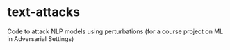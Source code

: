 # text-attacks
Code to attack NLP models using perturbations (for a course project on ML in Adversarial Settings)
